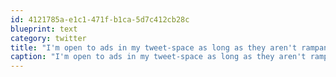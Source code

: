 ```yaml
---
id: 4121785a-e1c1-471f-b1ca-5d7c412cb28c
blueprint: text
category: twitter
title: "I'm open to ads in my tweet-space as long as they aren't rampant.  Wonder how it will work for API tho. Ad-block plus for twitter?"
caption: "I'm open to ads in my tweet-space as long as they aren't rampant.  Wonder how it will work for API tho. Ad-block plus for twitter?"
---
```

